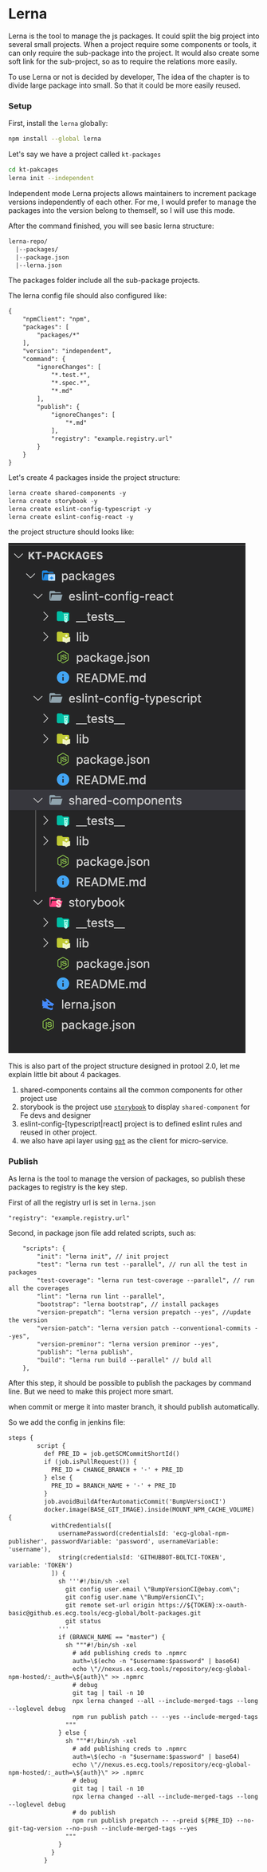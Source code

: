 # Lerna

Lerna is the tool to manage the js packages. It could split the big project into several small projects. When a project require some components or tools, it can only require the sub-package into the project. It would also create some soft link for the sub-project, so as to require the relations more easily.&#x20;

To use Lerna or not is decided by developer, The idea of the chapter is to divide large package into small. So that it could be more easily reused.

### Setup

First, install the `lerna` globally:

```bash
npm install --global lerna
```

Let's say we have a project called `kt-packages`

```bash
cd kt-pakcages
lerna init --independent
```

Independent mode Lerna projects allows maintainers to increment package versions independently of each other. For me, I would prefer to manage the packages into the version belong to themself, so I will use this mode.

After the command finished, you will see basic lerna structure:

```
lerna-repo/
  |--packages/
  |--package.json
  |--lerna.json
```



The packages folder include all the sub-package projects.

The lerna config file should also configured like:

```
{
    "npmClient": "npm",
    "packages": [
        "packages/*"
    ],
    "version": "independent",
    "command": {
        "ignoreChanges": [
            "*.test.*",
            "*.spec.*",
            "*.md"
        ],
        "publish": {
            "ignoreChanges": [
                "*.md"
            ],
            "registry": "example.registry.url"            
        }
    }
}
```





Let's create 4 packages inside the project structure:

```
lerna create shared-components -y
lerna create storybook -y
lerna create eslint-config-typescript -y
lerna create eslint-config-react -y
```

the project structure should looks like:

![](<../../.gitbook/assets/image (5).png>)

This is also part of the project structure designed in protool 2.0, let me explain little bit about 4 packages.

1. shared-components contains all the common components for other project use
2. storybook is the project use [`storybook`](https://storybook.js.org) to display `shared-component` for Fe devs and designer
3. eslint-config-\[typescript|react] project is to defined eslint rules and reused in other project.
4. we also have api layer using [`got`](https://github.com/sindresorhus/got) as the client for micro-service.

### Publish

As lerna is the tool to manage the version of packages, so publish these packages to registry is the key step.



First of all the registry url is set in `lerna.json`

```
"registry": "example.registry.url" 
```

Second, in package json file add related scripts, such as:

```
    "scripts": {
        "init": "lerna init", // init project
        "test": "lerna run test --parallel", // run all the test in packages
        "test-coverage": "lerna run test-coverage --parallel", // run all the coverages
        "lint": "lerna run lint --parallel", 
        "bootstrap": "lerna bootstrap", // install packages
        "version-prepatch": "lerna version prepatch --yes", //update the version
        "version-patch": "lerna version patch --conventional-commits --yes",
        "version-preminor": "lerna version preminor --yes",
        "publish": "lerna publish",
        "build": "lerna run build --parallel" // buld all
    },
```

After this step, it should be possible to publish the packages by command line. But we need to make this project more smart.

when commit or merge it into master branch, it should publish automatically.&#x20;

So we add the config in jenkins file:

```
steps {
        script {
          def PRE_ID = job.getSCMCommitShortId()
          if (job.isPullRequest()) {
            PRE_ID = CHANGE_BRANCH + '-' + PRE_ID
          } else {
            PRE_ID = BRANCH_NAME + '-' + PRE_ID
          }
          job.avoidBuildAfterAutomaticCommit('BumpVersionCI')
          docker.image(BASE_GIT_IMAGE).inside(MOUNT_NPM_CACHE_VOLUME) {
            withCredentials([
              usernamePassword(credentialsId: 'ecg-global-npm-publisher', passwordVariable: 'password', usernameVariable: 'username'),
              string(credentialsId: 'GITHUBBOT-BOLTCI-TOKEN', variable: 'TOKEN')
            ]) {
              sh '''#!/bin/sh -xel
                git config user.email \"BumpVersionCI@ebay.com\";
                git config user.name \"BumpVersionCI\";
                git remote set-url origin https://${TOKEN}:x-oauth-basic@github.es.ecg.tools/ecg-global/bolt-packages.git
                git status
              '''
              if (BRANCH_NAME == "master") {
                sh """#!/bin/sh -xel
                  # add publishing creds to .npmrc
                  auth=\$(echo -n "$username:$password" | base64)
                  echo \"//nexus.es.ecg.tools/repository/ecg-global-npm-hosted/:_auth=\${auth}\" >> .npmrc
                  # debug
                  git tag | tail -n 10
                  npx lerna changed --all --include-merged-tags --long --loglevel debug
                  npm run publish patch -- --yes --include-merged-tags
                """
              } else {
                sh """#!/bin/sh -xel
                  # add publishing creds to .npmrc
                  auth=\$(echo -n "$username:$password" | base64)
                  echo \"//nexus.es.ecg.tools/repository/ecg-global-npm-hosted/:_auth=\${auth}\" >> .npmrc
                  # debug
                  git tag | tail -n 10
                  npx lerna changed --all --include-merged-tags --long --loglevel debug
                  # do publish
                  npm run publish prepatch -- --preid ${PRE_ID} --no-git-tag-version --no-push --include-merged-tags --yes
                """
              }
            }
          }
```



###

###

### &#x20;



&#x20;
